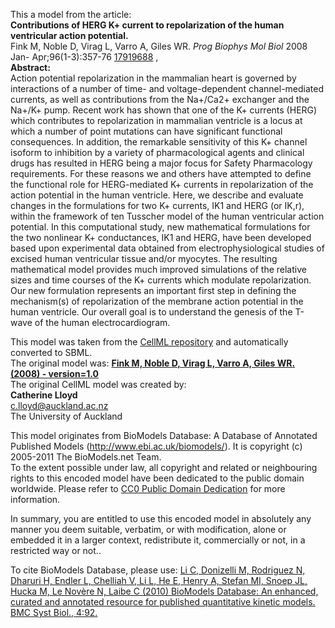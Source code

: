

This a model from the article:  
**Contributions of HERG K+ current to repolarization of the human ventricular action potential.**   
Fink M, Noble D, Virag L, Varro A, Giles WR. _Prog Biophys Mol Biol_ 2008 Jan-
Apr;96(1-3):357-76 [17919688](http://www.ncbi.nlm.nih.gov/pubmed/17919688) ,  
**Abstract:**   
Action potential repolarization in the mammalian heart is governed by
interactions of a number of time- and voltage-dependent channel-mediated
currents, as well as contributions from the Na+/Ca2+ exchanger and the Na+/K+
pump. Recent work has shown that one of the K+ currents (HERG) which
contributes to repolarization in mammalian ventricle is a locus at which a
number of point mutations can have significant functional consequences. In
addition, the remarkable sensitivity of this K+ channel isoform to inhibition
by a variety of pharmacological agents and clinical drugs has resulted in HERG
being a major focus for Safety Pharmacology requirements. For these reasons we
and others have attempted to define the functional role for HERG-mediated K+
currents in repolarization of the action potential in the human ventricle.
Here, we describe and evaluate changes in the formulations for two K+
currents, IK1 and HERG (or IK,r), within the framework of ten Tusscher model
of the human ventricular action potential. In this computational study, new
mathematical formulations for the two nonlinear K+ conductances, IK1 and HERG,
have been developed based upon experimental data obtained from
electrophysiological studies of excised human ventricular tissue and/or
myocytes. The resulting mathematical model provides much improved simulations
of the relative sizes and time courses of the K+ currents which modulate
repolarization. Our new formulation represents an important first step in
defining the mechanism(s) of repolarization of the membrane action potential
in the human ventricle. Our overall goal is to understand the genesis of the
T-wave of the human electrocardiogram.

This model was taken from the [CellML
repository](http://www.cellml.org/models) and automatically converted to SBML.  
The original model was: [ **Fink M, Noble D, Virag L, Varro A, Giles WR.
(2008) - version=1.0**
](http://models.cellml.org/exposure/b6d204fabafe50beac3d3e971a89f74b)  
The original CellML model was created by:  
**Catherine Lloyd**   
c.lloyd@auckland.ac.nz  
The University of Auckland  

This model originates from BioModels Database: A Database of Annotated
Published Models (http://www.ebi.ac.uk/biomodels/). It is copyright (c)
2005-2011 The BioModels.net Team.  
To the extent possible under law, all copyright and related or neighbouring
rights to this encoded model have been dedicated to the public domain
worldwide. Please refer to [CC0 Public Domain
Dedication](http://creativecommons.org/publicdomain/zero/1.0/) for more
information.

In summary, you are entitled to use this encoded model in absolutely any
manner you deem suitable, verbatim, or with modification, alone or embedded it
in a larger context, redistribute it, commercially or not, in a restricted way
or not..  
  
To cite BioModels Database, please use: [Li C, Donizelli M, Rodriguez N,
Dharuri H, Endler L, Chelliah V, Li L, He E, Henry A, Stefan MI, Snoep JL,
Hucka M, Le Novère N, Laibe C (2010) BioModels Database: An enhanced, curated
and annotated resource for published quantitative kinetic models. BMC Syst
Biol., 4:92.](http://www.ncbi.nlm.nih.gov/pubmed/20587024)

